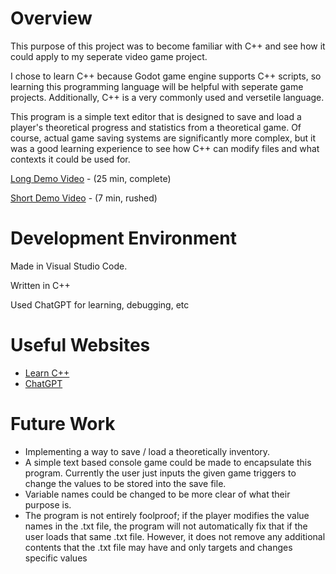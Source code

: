 # Overview

This purpose of this project was to become familiar with C++ and see how it could apply to my seperate video game project. 

I chose to learn C++ because Godot game engine supports C++ scripts, so learning this programming language will be helpful with seperate game projects. Additionally, C++ is a very commonly used and versetile language. 

This program is a simple text editor that is designed to save and load a player's theoretical progress and statistics from a theoretical game. Of course, actual game saving systems are significantly more complex, but it was a good learning experience to see how C++ can modify files and what contexts it could be used for.


[Long Demo Video](https://www.youtube.com/watch?v=X37GxEtWCbo&list=PLJx3PzGWRoK3ueQXtrhhnRYqgVRWN_xwl&index=1&t=0s) - (25 min, complete)

[Short Demo Video](https://youtu.be/aX4Zvd1qiHk) - (7 min, rushed)

# Development Environment

Made in Visual Studio Code.

Written in C++

Used ChatGPT for learning, debugging, etc

# Useful Websites

- [Learn C++](https://www.learncpp.com)
- [ChatGPT](https://chatgpt.com)

# Future Work

- Implementing a way to save / load a theoretically inventory. 
- A simple text based console game could be made to encapsulate this program. Currently the user just inputs the given game triggers to change the values to be stored into the save file. 
- Variable names could be changed to be more clear of what their purpose is.
- The program is not entirely foolproof; if the player modifies the value names in the .txt file, the program will not automatically fix that if the user loads that same .txt file. However, it does not remove any additional contents that the .txt file may have and only targets and changes specific values

